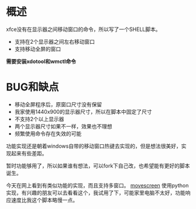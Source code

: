 # 概述
xfce没有在显示器之间移动窗口的命令，所以写了一个SHELL脚本。
* 支持在2个显示器之间左右移动窗口
* 支持移动全屏的窗口

**需要安装xdotool和wmctl命令**

# BUG和缺点
* 移动全屏程序后，原窗口尺寸没有保留
* 我家使用1440x900的显示器尺寸，所以在脚本中固定了尺寸
* 不支持2个以上显示器
* 两个显示器尺寸如果不一样，效果也不理想
* 频繁使用命令存在失效的可能

功能实现还是朝着windows自带的移动窗口热键去实现的，但是想法很美好，实现起来有些差距。

暂时功能够用了，所以如果谁有想法，可以fork下自己改，也希望能有更好的脚本诞生。

今天在网上看到有类似功能的实现，而且支持多窗口。
[movescreen](https://github.com/calandoa/movescreen)
使用python实现，有兴趣的朋友可以去看看这个，我试用了下，可能家里电脑不太好，功能响应速度比我这个脚本略慢一点。

